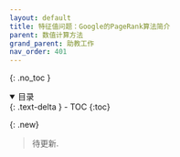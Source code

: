 ```yaml
---
layout: default
title: 特征值问题：Google的PageRank算法简介
parent: 数值计算方法
grand_parent: 助教工作
nav_order: 401
---
```


{: .no_toc }

<details open markdown="block">
  <summary>
    目录
  </summary>
  {: .text-delta }
- TOC
{:toc}
</details>

{: .new}
> 待更新. 
